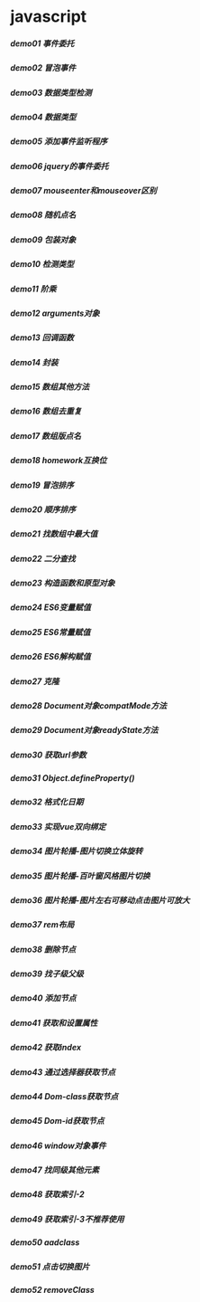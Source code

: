 # javascript
##### demo01 事件委托
##### demo02 冒泡事件
##### demo03 数据类型检测
##### demo04 数据类型
##### demo05 添加事件监听程序
##### demo06 jquery的事件委托
##### demo07 mouseenter和mouseover区别
##### demo08 随机点名
##### demo09 包装对象
##### demo10 检测类型
##### demo11 阶乘
##### demo12 arguments对象
##### demo13 回调函数
##### demo14 封装
##### demo15 数组其他方法
##### demo16 数组去重复
##### demo17 数组版点名
##### demo18 homework互换位
##### demo19 冒泡排序
##### demo20 顺序排序
##### demo21 找数组中最大值
##### demo22 二分查找
##### demo23 构造函数和原型对象
##### demo24 ES6变量赋值
##### demo25 ES6常量赋值
##### demo26 ES6解构赋值
##### demo27 克隆
##### demo28 Document对象compatMode方法
##### demo29 Document对象readyState方法
##### demo30 获取url参数
##### demo31 Object.defineProperty()
##### demo32 格式化日期
##### demo33 实现vue双向绑定
##### demo34 图片轮播-图片切换立体旋转
##### demo35 图片轮播-百叶窗风格图片切换
##### demo36 图片轮播-图片左右可移动点击图片可放大
##### demo37 rem布局
##### demo38 删除节点
##### demo39 找子级父级
##### demo40 添加节点
##### demo41 获取和设置属性
##### demo42 获取index
##### demo43 通过选择器获取节点
##### demo44 Dom-class获取节点
##### demo45 Dom-id获取节点
##### demo46 window对象事件
##### demo47 找同级其他元素
##### demo48 获取索引-2
##### demo49 获取索引-3不推荐使用
##### demo50 aadclass
##### demo51 点击切换图片
##### demo52 removeClass
